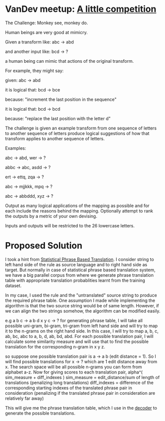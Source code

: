 VanDev meetup: [A little competition](http://www.meetup.com/VanDev/events/93217772/)
=====================================

The Challenge: Monkey see, monkey do.


Human beings are very good at mimicry.

Given a transform like:
abc -> abd

and another input like:
bcd -> ?

a human being can mimic that actions of the original transform.

For example, they might say:

given: abc -> abd

it is logical that: bcd -> bce

because: "increment the last position in the sequence"

it is logical that: bcd -> bcd

because: "replace the last position with the letter d"

The challenge is given an example transform from one sequence of letters to another sequence of letters produce logical suggestions of how that transform applies to another sequence of letters.

Examples:

abc -> abd, wer -> ?

abbc -> abc, asdd -> ?

ert -> ettq, zqa -> ?

abc -> mjjkkk, mpq -> ?

abc -> abbddd, xyz -> ?

Output as many logical applications of the mapping as possible and for each include the reasons behind the mapping. Optionally attempt to rank the outputs by a metric of your own devising.

Inputs and outputs will be restricted to the 26 lowercase letters.

Proposed Solution
=================
I took a hint from [Statistical Phrase Based Translation](http://www.isi.edu/~marcu/papers/phrases-hlt2003.pdf). I consider string to left hand side of the rule as source language and to right hand side as target. 
But normally in case of statistical phrase based translation system, we have a big parallel corpus from where we generate phrase translation table with appropriate translation probablities learnt from the training dataset.

In my case, I used the rule and the "untranslated" source string to produce the required phrase table. One assumption I made while implementing the algorithm is that the two source string would be of same length. However, 
if we can align the two strings somehow, the algorithm can be modified easily.

e.g  a b c -> a b d
     x y c ->  ?
for generating phrase table, I will take all possible uni-gram, bi-gram, tri-gram from left hand side and will try to map it to the n-grams on the right hand side. 
In this case, I will try to map  a, b, c, ab, bc, abc to a, b, d, ab, bd, abd. For each possible translation pair, I will calculate some similarity measure and will use that to find the 
possible translation for the corresponding n-gram in x y z.

so suppose one possible translation pair is a -> a b (edit distance = 1). So I will find possible translations for x -> ? which are 1 edit distance away from x. The search space will be
all possible n-grams you can form from alphabet a-z. Now for giving scores to each translation pair, alpha^( sim_measure + diff_indexes )
sim_measure = edit_distance/sum of length of translations (penalizing long translations)
diff_indexes = difference of the corresponding starting indexes of the translated phrase pair in consideration (penalizing if the translated phrase pair in consideration are relatively far away)


This will give me the phrase translation table, which I use in the [decoder](http://people.csail.mit.edu/koehn/publications/pharaoh-amta2004-slides.pdf) to generate the possible translations.


